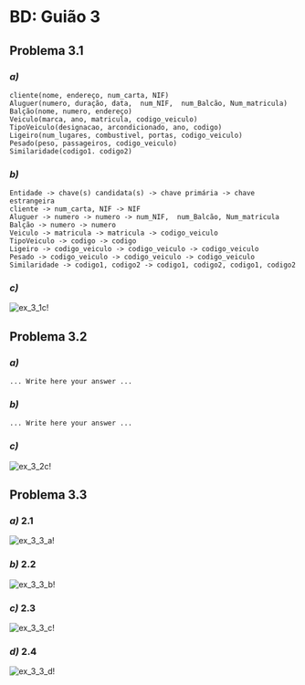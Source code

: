 # BD: Guião 3


## ​Problema 3.1
 
### *a)*

```
cliente(nome, endereço, num_carta, NIF)
Aluguer(numero, duração, data,  num_NIF,  num_Balcão, Num_matricula)
Balção(nome, numero, endereço)
Veiculo(marca, ano, matricula, codigo_veiculo)
TipoVeiculo(designacao, arcondicionado, ano, codigo)
Ligeiro(num_lugares, combustivel, portas, codigo_veiculo)
Pesado(peso, passageiros, codigo_veiculo)
Similaridade(codigo1. codigo2)
```


### *b)* 

```
Entidade -> chave(s) candidata(s) -> chave primária -> chave estrangeira
cliente -> num_carta, NIF -> NIF
Aluguer -> numero -> numero -> num_NIF,  num_Balcão, Num_matricula
Balção -> numero -> numero
Veiculo -> matricula -> matricula -> codigo_veiculo
TipoVeiculo -> codigo -> codigo 
Ligeiro -> codigo_veiculo -> codigo_veiculo -> codigo_veiculo
Pesado -> codigo_veiculo -> codigo_veiculo -> codigo_veiculo
Similaridade -> codigo1, codigo2 -> codigo1, codigo2, codigo1, codigo2
```


### *c)* 

![ex_3_1c!](ex_3_1c.jpg "AnImage")


## ​Problema 3.2

### *a)*

```
... Write here your answer ...
```


### *b)* 

```
... Write here your answer ...
```


### *c)* 

![ex_3_2c!](ex_3_2c.jpg "AnImage")


## ​Problema 3.3


### *a)* 2.1

![ex_3_3_a!](ex_3_3a.jpg "AnImage")

### *b)* 2.2

![ex_3_3_b!](ex_3_3b.jpg "AnImage")

### *c)* 2.3

![ex_3_3_c!](ex_3_3c.jpg "AnImage")

### *d)* 2.4

![ex_3_3_d!](ex_3_3d.jpg "AnImage")
